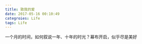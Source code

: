 ```yaml
---
title: 致我的爱
date: 2017-05-16 00:10:49
categroies: Life
tags: Life
---
```

一个月的时间，如何叙说一年、十年的时光？幕布开启，似乎尽是美好
